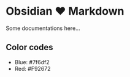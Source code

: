 # Obsidian :heart: Markdown
Some documentations here...
## Color codes
- Blue: #7f6df2
- Red: #F92672
